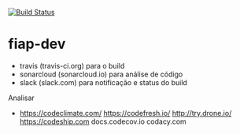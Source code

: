 [![Build Status](https://travis-ci.org/dsaouda/fiap-dev.svg?branch=master)](https://travis-ci.org/dsaouda/fiap-dev)

# fiap-dev

- travis (travis-ci.org) para o build
- sonarcloud (sonarcloud.io) para análise de código
- slack (slack.com) para notificação e status do build


Analisar

 - https://codeclimate.com/
 https://codefresh.io/
 http://try.drone.io/
 https://codeship.com
 docs.codecov.io
 codacy.com